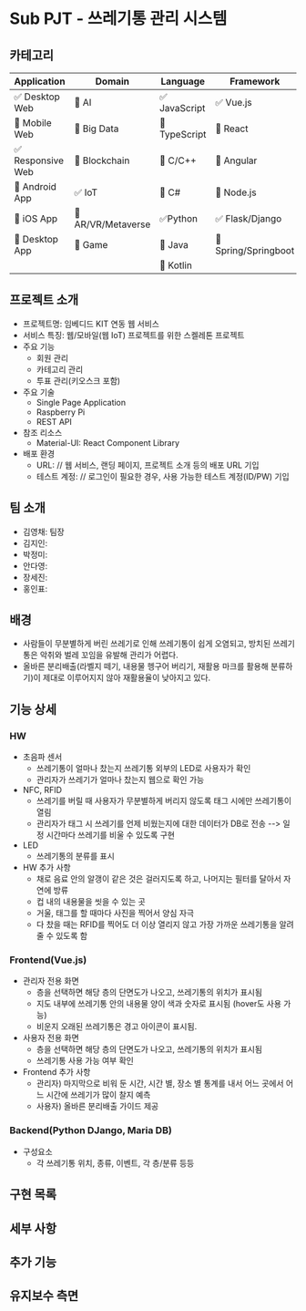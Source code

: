 # Sub PJT - 쓰레기통 관리 시스템

<!-- 필수 항목 -->

## 카테고리

| Application | Domain | Language | Framework |
| ---- | ---- | ---- | ---- |
| :white_check_mark: Desktop Web | :black_square_button: AI | :white_check_mark: JavaScript | :white_check_mark: Vue.js |
| :black_square_button: Mobile Web | :black_square_button: Big Data | :black_square_button: TypeScript | :black_square_button: React |
| :white_check_mark: Responsive Web | :black_square_button: Blockchain | :black_square_button: C/C++ | :black_square_button: Angular |
| :black_square_button: Android App | :white_check_mark: IoT | :black_square_button: C# | :black_square_button: Node.js |
| :black_square_button: iOS App | :black_square_button: AR/VR/Metaverse | :white_check_mark: ​Python | :white_check_mark: Flask/Django |
| :black_square_button: Desktop App | :black_square_button: Game | :black_square_button: Java | :black_square_button: Spring/Springboot |
| | | :black_square_button: Kotlin | |

<!-- 필수 항목 -->

## 프로젝트 소개

* 프로젝트명: 임베디드 KIT 연동 웹 서비스
* 서비스 특징: 웹/모바일(웹 IoT) 프로젝트를 위한 스켈레톤 프로젝트
* 주요 기능
  - 회원 관리
  - 카테고리 관리
  - 투표 관리(키오스크 포함)
* 주요 기술
  - Single Page Application
  - Raspberry Pi
  - REST API
* 참조 리소스
  * Material-UI: React Component Library 
* 배포 환경
  - URL: // 웹 서비스, 랜딩 페이지, 프로젝트 소개 등의 배포 URL 기입
  - 테스트 계정: // 로그인이 필요한 경우, 사용 가능한 테스트 계정(ID/PW) 기입


<!-- 자유 양식 -->

## 팀 소개

* 김영채: 팀장
* 김지인:
* 박정미:
* 안다영:
* 장세진:
* 홍인표:


<!-- 자유 양식 -->

<!-- ## 프로젝트 상세 설명 -->

<!-- // 개발 환경, 기술 스택, 시스템 구성도, ERD, 기능 상세 설명 등 -->


## 배경

- 사람들이 무분별하게 버린 쓰레기로 인해 쓰레기통이 쉽게 오염되고, 방치된 쓰레기통은 악취와 벌레 꼬임을 유발해 관리가 어렵다.
- 올바른 분리배출(라벨지 떼기, 내용물 헹구어 버리기, 재활용 마크를 활용해 분류하기)이 제대로 이루어지지 않아 재활용율이 낮아지고 있다.

## 기능 상세

### HW

- 초음파 센서
	- 쓰레기통이 얼마나 찼는지 쓰레기통 외부의 LED로 사용자가 확인
	- 관리자가 쓰레기가 얼마나 찼는지 웹으로 확인 가능
- NFC, RFID
	- 쓰레기를 버릴 때 사용자가 무분별하게 버리지 않도록 태그 시에만 쓰레기통이 열림
	- 관리자가 태그 시 쓰레기를 언제 비웠는지에 대한 데이터가 DB로 전송 --> 일정 시간마다 쓰레기를 비울 수 있도록 구현
- LED
	- 쓰레기통의 분류를 표시
- HW 추가 사항
	- 채로 음료 안의 알갱이 같은 것은 걸러지도록 하고, 나머지는 필터를 달아서 자연에 방류
	- 컵 내의 내용물을 씻을 수 있는 곳
	- 거울, 태그를 할 때마다 사진을 찍어서 양심 자극
	- 다 찼을 때는 RFID를 찍어도 더 이상 열리지 않고 가장 가까운 쓰레기통을 알려줄 수 있도록 함

### Frontend(Vue.js)

- 관리자 전용 화면
	- 층을 선택하면 해당 층의 단면도가 나오고, 쓰레기통의 위치가 표시됨
	- 지도 내부에 쓰레기통 안의 내용물 양이 색과 숫자로 표시됨 (hover도 사용 가능)
	- 비운지 오래된 쓰레기통은 경고 아이콘이 표시됨.
- 사용자 전용 화면
	- 층을 선택하면 해당 층의 단면도가 나오고, 쓰레기통의 위치가 표시됨
	- 쓰레기통 사용 가능 여부 확인
- Frontend 추가 사항
	- 관리자) 마지막으로 비워 둔 시간, 시간 별, 장소 별 통계를 내서 어느 곳에서 어느 시간에 쓰레기가 많이 찰지 예측
	- 사용자) 올바른 분리배출 가이드 제공

### Backend(Python DJango, Maria DB)

* 구성요소
	- 각 쓰레기통 위치, 종류, 이벤트, 각 층/분류 등등

##	구현 목록


##	세부 사항


##	추가 기능   


##	유지보수 측면   
